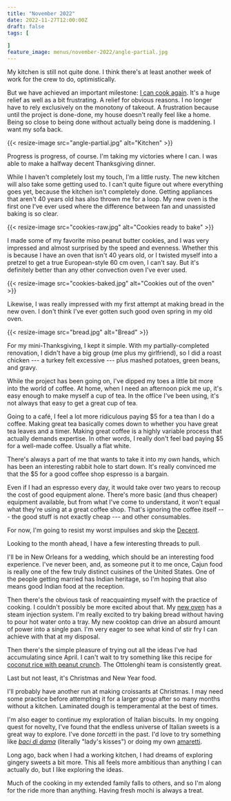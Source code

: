 ```yaml
---
title: "November 2022"
date: 2022-11-27T12:00:00Z
draft: false
tags: [
    
]
feature_image: menus/november-2022/angle-partial.jpg
---
```


My kitchen is still not quite done. I think there's at least another week of work for the crew to do, optimistically.

But we have achieved an important milestone: [I can cook again](https://jkibe.github.io/kitchen145/functional). It's a huge relief as well as a bit frustrating. A relief for obvious reasons. I no longer have to rely exclusively on the monotony of takeout. A frustration because until the project is done-done, my house doesn't really feel like a home. Being so close to being done without actually being done is maddening. I want my sofa back.

{{< resize-image src="angle-partial.jpg" alt="Kitchen" >}}

Progress is progress, of course. I'm taking my victories where I can. I was able to make a halfway decent Thanksgiving dinner.

While I haven't completely lost my touch, I'm a little rusty. The new kitchen will also take some getting used to. I can't quite figure out where everything goes yet, because the kitchen isn't completely done. Getting appliances that aren't 40 years old has also thrown me for a loop. My new oven is the first one I've ever used where the difference between fan and unassisted baking is so clear.

{{< resize-image src="cookies-raw.jpg" alt="Cookies ready to bake" >}}

I made some of my favorite miso peanut butter cookies, and I was very impressed and almost surprised by the speed and evenness. Whether this is because I have an oven that isn't 40 years old, or I twisted myself into a pretzel to get a true European-style 60 cm oven, I can't say. But it's definitely better than any other convection oven I've ever used.

{{< resize-image src="cookies-baked.jpg" alt="Cookies out of the oven" >}}

Likewise, I was really impressed with my first attempt at making bread in the new oven. I don't think I've ever gotten such good oven spring in my old oven.

{{< resize-image src="bread.jpg" alt="Bread" >}}

For my mini-Thanksgiving, I kept it simple. With my partially-completed renovation, I didn't have a big group (me plus my girlfriend), so I did a roast chicken --- a turkey felt excessive --- plus mashed potatoes, green beans, and gravy.

While the project has been going on, I've dipped my toes a little bit more into the world of coffee. At home, when I need an afternoon pick me up, it's easy enough to make myself a cup of tea. In the office I've been using, it's not always that easy to get a great cup of tea.

Going to a café, I feel a lot more ridiculous paying $5 for a tea than I do a coffee. Making great tea basically comes down to whether you have great tea leaves and a timer. Making great coffee is a highly variable process that actually demands expertise. In other words, I really don't feel bad paying $5 for a well-made coffee. Usually a flat white.

There's always a part of me that wants to take it into my own hands, which has been an interesting rabbit hole to start down. It's really convinced me that the $5 for a good coffee shop espresso is a bargain.

Even if I had an espresso every day, it would take over two years to recoup the cost of good equipment alone. There's more basic (and thus cheaper) equipment available, but from what I've come to understand, it won't equal what they're using at a great coffee shop. That's ignoring the coffee itself --- the good stuff is not exactly cheap --- and other consumables. 

For now, I'm going to resist my worst impulses and skip the [Decent](http://decentespresso.com).

Looking to the month ahead, I have a few interesting threads to pull.

I'll be in New Orleans for a wedding, which should be an interesting food experience. I've never been, and, as someone put it to me once, Cajun food is really one of the few truly distinct cuisines of the United States. One of the people getting married has Indian heritage, so I'm hoping that also means good Indian food at the reception.

Then there's the obvious task of reacquainting myself with the practice of cooking. I couldn't possibly be more excited about that. My [new oven](https://www.mieleusa.com/e/24-oven-h-7660-bp-am-graphite-grey-11804840-p) has a steam injection system. I'm really excited to try baking bread without having to pour hot water onto a tray. My new cooktop can drive an absurd amount of power into a single pan. I'm very eager to see what kind of stir fry I can achieve with that at my disposal.

Then there's the simple pleasure of trying out all the ideas I've had accumulating since April. I can't wait to try something like this recipe for [coconut rice with peanut crunch](https://www.youtube.com/watch?v=hMRzBomsc_g). The Ottolenghi team is consistently great.

Last but not least, it's Christmas and New Year food.

I'll probably have another run at making croissants at Christmas. I may need some practice before attempting it for a larger group after so many months without a kitchen. Laminated dough is temperamental at the best of times.

I'm also eager to continue my exploration of Italian biscuits. In my ongoing quest for novelty, I've found that the endless universe of Italian sweets is a great way to explore. I've done _torcetti_ in the past. I'd love to try something like [_baci di dama_](https://www.tavolartegusto.it/ricetta/baci-di-dama-la-ricetta-originale/) (literally "lady's kisses") or doing my own [amaretti](https://ricette.giallozafferano.it/Amaretti.html).

Long ago, back when I had a working kitchen, I had dreams of exploring gingery sweets a bit more. This all feels more ambitious than anything I can actually do, but I like exploring the ideas.

Much of the cooking in my extended family falls to others, and so I'm along for the ride more than anything. Having fresh mochi is always a treat.

